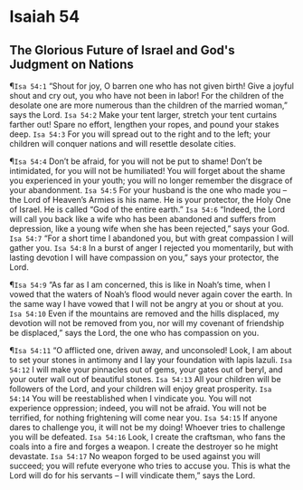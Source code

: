# Isaiah 54

## The Glorious Future of Israel and God's Judgment on Nations
¶`Isa 54:1` “Shout for joy, O barren one who has not given birth! Give a joyful shout and cry out, you who have not been in labor! For the children of the desolate one are more numerous than the children of the married woman,” says the Lord.
`Isa 54:2` Make your tent larger, stretch your tent curtains farther out! Spare no effort, lengthen your ropes, and pound your stakes deep.
`Isa 54:3` For you will spread out to the right and to the left; your children will conquer nations and will resettle desolate cities.

¶`Isa 54:4` Don’t be afraid, for you will not be put to shame! Don’t be intimidated, for you will not be humiliated! You will forget about the shame you experienced in your youth; you will no longer remember the disgrace of your abandonment.
`Isa 54:5` For your husband is the one who made you – the Lord of Heaven’s Armies is his name. He is your protector, the Holy One of Israel. He is called “God of the entire earth.”
`Isa 54:6` “Indeed, the Lord will call you back like a wife who has been abandoned and suffers from depression, like a young wife when she has been rejected,” says your God.
`Isa 54:7` “For a short time I abandoned you, but with great compassion I will gather you.
`Isa 54:8` In a burst of anger I rejected you momentarily, but with lasting devotion I will have compassion on you,” says your protector, the Lord.

¶`Isa 54:9` “As far as I am concerned, this is like in Noah’s time, when I vowed that the waters of Noah’s flood would never again cover the earth. In the same way I have vowed that I will not be angry at you or shout at you.
`Isa 54:10` Even if the mountains are removed and the hills displaced, my devotion will not be removed from you, nor will my covenant of friendship be displaced,” says the Lord, the one who has compassion on you.

¶`Isa 54:11` “O afflicted one, driven away, and unconsoled! Look, I am about to set your stones in antimony and I lay your foundation with lapis lazuli.
`Isa 54:12` I will make your pinnacles out of gems, your gates out of beryl, and your outer wall out of beautiful stones.
`Isa 54:13` All your children will be followers of the Lord, and your children will enjoy great prosperity.
`Isa 54:14` You will be reestablished when I vindicate you. You will not experience oppression; indeed, you will not be afraid. You will not be terrified, for nothing frightening will come near you.
`Isa 54:15` If anyone dares to challenge you, it will not be my doing! Whoever tries to challenge you will be defeated.
`Isa 54:16` Look, I create the craftsman, who fans the coals into a fire and forges a weapon. I create the destroyer so he might devastate.
`Isa 54:17` No weapon forged to be used against you will succeed; you will refute everyone who tries to accuse you. This is what the Lord will do for his servants – I will vindicate them,” says the Lord.
